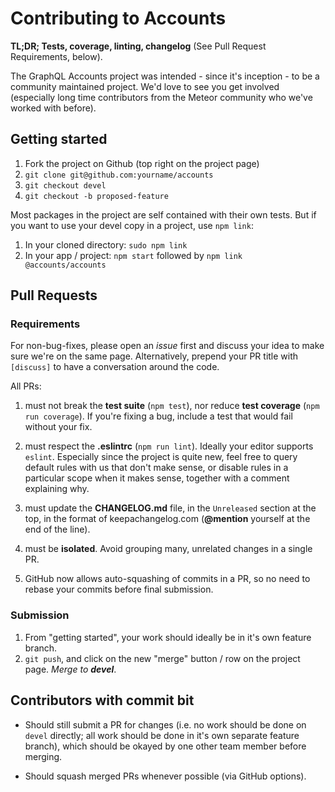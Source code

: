 # Contributing to Accounts

**TL;DR; Tests, coverage, linting, changelog** (See Pull Request Requirements, below).

The GraphQL Accounts project was intended - since it's inception - to be a community maintained project.  We'd love to see you get involved (especially long time contributors from the Meteor community who we've worked with before).

## Getting started

1. Fork the project on Github (top right on the project page)
1. `git clone git@github.com:yourname/accounts`
1. `git checkout devel`
1. `git checkout -b proposed-feature`

Most packages in the project are self contained with their own tests.  But if you want to use your devel copy in a project, use `npm link`:

1. In your cloned directory: `sudo npm link`
1. In your app / project: `npm start` followed by `npm link @accounts/accounts`

## Pull Requests

### Requirements

For non-bug-fixes, please open an *issue* first and discuss your idea to make sure we're on the same page.  Alternatively, prepend your PR title with `[discuss]` to have a conversation around the code.

All PRs:

1. must not break the **test suite** (`npm test`), nor reduce **test coverage** (`npm run coverage`).  If you're fixing a bug, include a test that would fail without your fix.

1. must respect the **.eslintrc** (`npm run lint`).  Ideally your editor supports `eslint`.  Especially since the project is quite new, feel free to query default rules with us that don't make sense, or disable rules in a particular scope when it makes sense, together with a comment explaining why.

1. must update the **CHANGELOG.md** file, in the `Unreleased` section at the top, in the format of keepachangelog.com (**@mention** yourself at the end of the line).

1. must be **isolated**.  Avoid grouping many, unrelated changes in a single PR.

1. GitHub now allows auto-squashing of commits in a PR, so no need to rebase your commits before final submission.

### Submission

1. From "getting started", your work should ideally be in it's own feature branch.
1. `git push`, and click on the new "merge" button / row on the project page.  *Merge to **devel***.

## Contributors with commit bit

* Should still submit a PR for changes (i.e. no work should be done on `devel` directly; all work should be done in it's own separate feature branch), which should be okayed by one other team member before merging.

* Should squash merged PRs whenever possible (via GitHub options).

